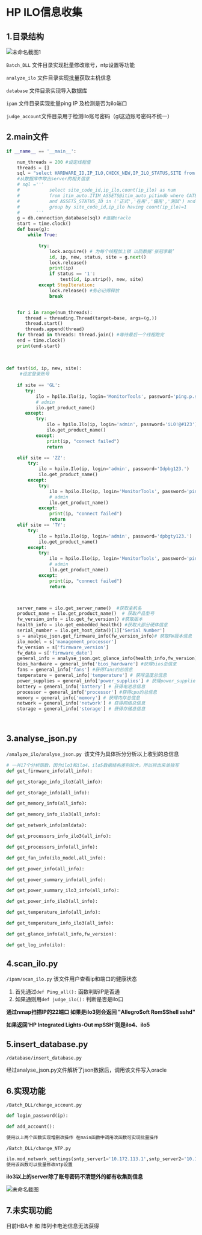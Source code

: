 # HP ILO信息收集



## 1.目录结构

![未命名截图1](未命名截图1.png)

`Batch_DLL` 文件目录实现批量修改账号，ntp设置等功能

`analyze_ilo` 文件目录实现批量获取主机信息

`database` 文件目录实现导入数据库

`ipam` 文件目录实现批量ping IP 及检测是否为ilo端口

`judge_account`文件目录用于检测ilo账号密码（gl这边账号密码不统一）



## 2.main文件 

```python
if __name__ == '__main__':

    num_threads = 200 #设定线程值
    threads = []
    sql = "select HARDWARE_ID,IP_ILO,CHECK_NEW,IP_ILO_STATUS,SITE from ILO_INFO" 
    #从数据库中取出server的相关信息
    # sql ='''
    #           select site_code_id,ip_ilo,count(ip_ilo) as num
    #           from itim_auto.ITIM_ASSETS@itim_auto_pitimdb where CATEGORY_ID='服務器'
    #           and ASSETS_STATUS_ID in ('正式','在用','備用','測試') and assets_model like 'HP%'
    #           group by site_code_id,ip_ilo having count(ip_ilo)=1
    #      '''
    g = db.connection_database(sql) #连接oracle
    start = time.clock()
    def base(g):
        while True:

            try:
                lock.acquire() # 为每个线程加上锁 以防数据‘张冠李戴’
                id, ip, new, status, site = g.next()
                lock.release()
                print(ip)
                if status == '1':
                    test(id, ip.strip(), new, site)
            except StopIteration:
                lock.release() #务必记得释放
                break


    for i in range(num_threads):
       thread = threading.Thread(target=base, args=(g,))
       thread.start()
       threads.append(thread)
    for thread in threads: thread.join() #等待最后一个线程跑完
    end = time.clock()
    print(end-start)
    
    
    
def test(id, ip, new, site):
     #设定登录账号
 
    if site == 'GL':
       try:
           ilo = hpilo.Ilo(ip, login='MonitorTools', password='ping.p.shen@foxconn.com')
           # admin
           ilo.get_product_name()
       except:
           try:
               ilo = hpilo.Ilo(ip, login='admin', password='iL0!@#123')
               ilo.get_product_name()
           except:
               print(ip, "connect failed")
               return

    elif site == 'ZZ':
        try:
            ilo = hpilo.Ilo(ip, login='admin', password='Idpbg123.')
            ilo.get_product_name()
        except:
            try:
                ilo = hpilo.Ilo(ip, login='MonitorTools', password='ping.p.shen@foxconn.com')
                # admin
                ilo.get_product_name()
            except:
                print(ip, "connect failed")
                return
    elif site == 'TY':
        try:
            ilo = hpilo.Ilo(ip, login='admin', password='dpbgty123.')
            ilo.get_product_name()
        except:
            try:
                ilo = hpilo.Ilo(ip, login='MonitorTools', password='ping.p.shen@foxconn.com')
                # admin
                ilo.get_product_name()
            except:
                print(ip, "connect failed")
                return



    server_name = ilo.get_server_name()  #获取主机名
    product_name = ilo.get_product_name()  # 获取产品型号
    fw_version_info = ilo.get_fw_version() #获取版本
    health_info = ilo.get_embedded_health() #获取大部分硬体信息
    serial_number = ilo.get_host_data()[1]['Serial Number']
    s = analyse_json.get_firmware_info(fw_version_info)# 获取FW版本信息
    ilo_model = s['management_processor'] 
    fw_version = s['firmware_version'] 
    fw_data = s['firmware_date']
    general_info = analyse_json.get_glance_info(health_info,fw_version)
    bios_hardware = general_info['bios_hardware'] #获得bios总信息
    fans = general_info['fans'] #获得fans的总信息
    temperature = general_info['temperature'] # 获得温度总信息
    power_supplies = general_info['power_supplies'] # 获得power_supplies总信息
    battery = general_info['battery'] # 获得电池总信息
    processor = general_info['processor'] #获得cpu的总信息
    memory = general_info['memory'] # 获得内存总信息
    network = general_info['network'] # 获得网络总信息
    storage = general_info['storage'] # 获得存储总信息

    
```



## 3.analyse_json.py



`/analyze_ilo/analyse_json.py `该文件为具体拆分分析以上收到的总信息

```python
# 一共17个分析函数，因为ilo3和ilo4、ilo5数据结构差别较大，所以拆出来单独写
def get_firmware_info(all_info):

def get_storage_info_ilo3(all_info):

def get_storage_info(all_info):

def get_memory_info(all_info):

def get_memory_info_ilo3(all_info):

def get_network_info(xmldata):

def get_processors_info_ilo3(all_info):

def get_processors_info(all_info):

def get_fan_info(ilo_model,all_info):

def get_power_info(all_info):

def get_power_summary_info(all_info):

def get_power_summary_ilo3_info(all_info):

def get_power_info_ilo3(all_info):

def get_temperature_info(all_info):

def get_temperature_info_ilo3(all_info):

def get_glance_info(all_info,fw_version):

def get_log_info(ilo):
```



## 4.scan_ilo.py

`/ipam/scan_ilo.py` 该文件用户查看ip和端口的健康状态 

1. 首先通过`def Ping_all():` 函数判断IP是否通
2. 如果通则用`def judge_ilo():` 判断是否是ilo口

**通过nmap扫描IP的22端口 如果是ilo3则会返回 "AllegroSoft RomSShell sshd"**

**如果返回'HP Integrated Lights-Out mpSSH'则是ilo4、ilo5**



## 5.insert_database.py

`/database/insert_database.py`

经过analyse_json.py文件解析了json数据后，调用该文件写入oracle



## 6.实现功能

`/Batch_DLL/change_account.py`

```python
def login_password(ip): 

def add_account():

使用以上两个函数实现增删改操作 在main函数中调用改函数可实现批量操作
```

  

`/Batch_DLL/change_NTP.py`

```python
ilo.mod_network_settings(sntp_server1='10.172.113.1',sntp_server2='10.173.173.163',timezone='Asia/Taipei')
使用该函数可以批量修改ntp设置
```



**ilo3以上的server除了账号密码不清楚外的都有收集到信息**

![未命名截图](未命名截图.png)

## 7.未实现功能

目前HBA卡 和 阵列卡电池信息无法获得

